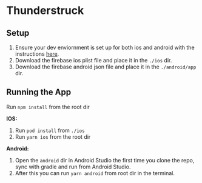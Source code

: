 # Thunderstruck

## Setup
1. Ensure your dev enviornment is set up for both ios and android with the instructions [here](https://reactnative.dev/docs/environment-setup).
2. Download the firebase ios plist file and place it in the `./ios` dir.
3. Download the firebase android json file and place it in the `./android/app` dir.

## Running the App

Run `npm install` from the root dir

**IOS:**
1. Run `pod install` from `./ios`
2. Run `yarn ios` from the root dir

**Android:** 
1. Open the `android` dir in Android Studio the first time you clone the repo, sync with gradle and run from Android Studio. 
2. After this you can run `yarn android` from root dir in the terminal.

